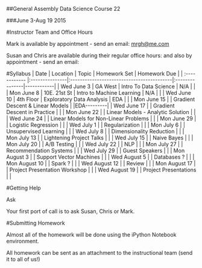 ##General Assembly Data Science Course 22 

###June 3-Aug 19 2015

#Instructor Team and Office Hours

Mark is available by appointment - send an email: mrgh@me.com

Susan and Chris are available during their regular office hours:
and also by appointment - send an email:

#Syllabus
| Date          | Location       | Topic                                     | Homework Set | Homework Due |
| :------------ |:---------------|:------------------------------------------|:---------------|------------|
| Wed June 3    | GA West        | Intro To Data Science                     | N/A            | |
| Mon June 8    | 10E. 21st St   | Intro to Machine Learning                 | N/A            | |
| Wed June 10   | 4th Floor      | Exploratory Data Analysis                 | EDA            | |
| Mon June 15   |                | Gradient Descent & Linear Models          |                |EDA---------|
| Wed June 17   |                | Gradient Descent in Practice         |                |
| Mon June 22   |                | Linear Models - Analytic Solution     |                |
| Wed June 24   |                | Linear Models for Non-Linear Problems                       |                |
| Mon June 29   |                | Logistic Regression                            |                |
| Wed July 1    |                | Regularization                     |                |
| Mon July 6    |                | Unsupervised Learning       |                |
| Wed July 8    |                | Dimensionality Reduction       |                |
| Mon July 13   |                | Lightening Project Talks                    |                |
| Wed July 15   |                | Naive Bayes                    |                |
| Mon July 20   |                | A/B Testing                           |                |
| Wed July 22   |                | NLP          |                |
| Mon July 27   |                |  Recommendation Systems                |                |
| Wed July 29   |                |  Guest Speakers       |                |
| Mon August 3  |                | Support Vector Machines    |                |
| Wed August 5  |                | Databases                ?     |                |
| Mon August 10 |                | Spark                    ?     |                |
| Wed August 12 |                | Review                         |                |
| Mon August 17 |                | Project Presentation Workshop  |                |
| Wed August 19 |                | Project Presentations          |                |


#Getting Help

Ask

Your first port of call is to ask Susan, Chris or Mark.

#Submitting Homework

Almost all of the homework will be done using the iPython Notebook environment. 

All homework can be sent as an attachment to the instructional team (send it to all of us!)
